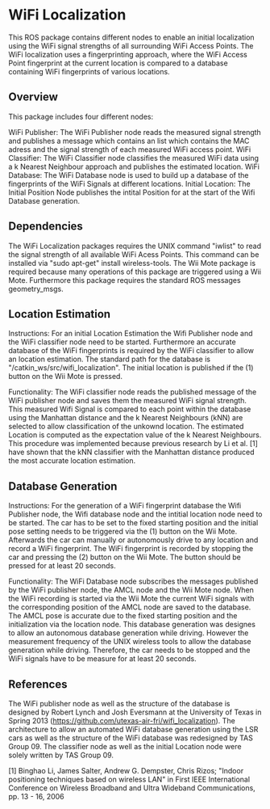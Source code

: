 WiFi Localization
==================
This ROS package contains different nodes to enable an initial localization using the WiFi signal strengths of all surrounding WiFi Access Points. The WiFi localization uses a fingerprinting approach, where the WiFi Access Point fingerprint at the current location is compared to a database containing WiFi fingerprints of various locations.   


Overview
--------

This package includes four different nodes:

WiFi Publisher:     The WiFi Publisher node reads the measured signal strength and publishes a message which contains an list which contains the MAC adress and the signal strength of each measured WiFi access point.
WiFi Classifier:    The WiFi Classifier node classifies the measured WiFi data using a k Nearest Neighbour approach and publishes the estimated location.
WiFi Database:      The WiFi Database node is used to build up a database of the fingerprints of the WiFi Signals at different locations.
Initial Location:   The Initial Position Node publishes the intital Position for at the start of the Wifi Database generation.

Dependencies
--------
The WiFi Localization packages requires the UNIX command "iwlist" to read the signal strength of all available WiFi Acess Points. This command can be installed via "sudo apt-get" install wireless-tools. The Wii Mote package is required because many operations of this package are triggered using a Wii Mote. Furthermore this package requires the standard ROS messages geometry_msgs.


Location Estimation
--------

Instructions: 
For an initial Location Estimation the Wifi Publisher node and the WiFi classifier node need to be started. Furthermore an accurate database of the WiFi fingerprints is required by the WiFi classifier to allow an location estimation. The standard path for the database is "/catkin_ws/src/wifi_localization". The initial location is published if the (1) button on the Wii Mote is pressed.  

Functionality:
The WiFi classifier node reads the published message of the WiFi publisher node and saves them the measured WiFi signal strength. This measured Wifi Signal is compared to each point within the database using the Manhattan distance and the k Nearest Neighbours (kNN) are selected to allow classification of the unkownd location. The estimated Location is computed as the expectation value of the k Nearest Neighbours. This procedure was implemented because previous research by Li et al. [1] have shown that the kNN classifier with the Manhattan distance produced the most accurate location estimation.


Database Generation
--------

Instructions:
For the generation of a WiFi fingerprint database the Wifi Publisher node, the Wifi database node and the intitial location node need to be started. The car has to be set to the fixed starting position and the initial pose setting needs to be triggered via the (1) button on the Wii Mote. Afterwards the car can manually or autonomously drive to any location and record a WiFi fingerprint. The WiFi fingerprint is recorded by stopping the car and pressing the (2) button on the Wii Mote. The button should be pressed for at least 20 seconds.   


Functionality:
The WiFi Database node subscribes the messages published by the WiFi publisher node, the AMCL node and the Wii Mote node. When the WiFi recording is started via the Wii Mote the current WiFi signals with the corresponding position of the AMCL node are saved to the database. The AMCL pose is accurate due to the fixed starting position and the initialization via the location node. This database generation was designes to allow an autonomous database generation while driving. However the measurement frequency of the UNIX wireless tools to allow the database generation while driving. Therefore, the car needs to be stopped and the WiFi signals have to be measure for at least 20 seconds.    


References
--------

The WiFi publisher node as well as the structure of the database is designed by Robert Lynch and Josh Eversmann at the University of Texas in Spring 2013 (https://github.com/utexas-air-fri/wifi_localization). The architecture to allow an automated WiFi database generation using the LSR cars as well as the structure of the WiFi database was redesigned by TAS Group 09. The classifier node as well as the initial Location node were solely written by TAS Group 09.

[1] Binghao Li, James Salter, Andrew G. Dempster, Chris Rizos; "Indoor positioning techniques based on wireless LAN" in First IEEE International Conference on Wireless Broadband and Ultra Wideband Communications, pp. 13 - 16, 2006




